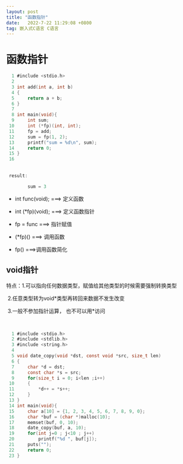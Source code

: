 ```yaml
---
layout: post
title: "函数指针" 
date:   2022-7-22 11:29:08 +0800
tag: 嵌入式C语言 C语言
---
```


# 函数指针

```C
  1 #include <stdio.h>                                                                    
  2 
  3 int add(int a, int b)
  4 {
  5     return a + b;
  6 }
  7 
  8 int main(void){
  9     int sum;
 10     int (*fp)(int, int);
 11     fp = add;
 12     sum = fp(1, 2);
 13     printf("sum = %d\n", sum);
 14     return 0;
 15 }
 16 
     
     
 result:

		sum = 3

```

+ int func(void);    ===>  定义函数

+ int (*fp)(void);    ===>  定义函数指针

+ fp = func    ===>  指针赋值

+ (*fp)()    ===>  调用函数

+ fp()      ===>调用函数简化



## void指针



特点：1.可以指向任何数据类型，赋值给其他类型的时候需要强制转换类型

​			2.任意类型转为void*类型再转回来数据不发生改变

​			3.一般不参加指针运算， 也不可以用*访问

​			

```C
  1 #include <stdio.h>                                                                   
  2 #include <stdlib.h>
  3 #include <string.h>
  4 
  5 void date_copy(void *dst, const void *src, size_t len)
  6 {
  7     char *d = dst;
  8     const char *s = src;
  9     for(size_t i = 0; i<len ;i++)
 10     {
 11         *d++ = *s++;
 12     }
 13 }
 14 int main(void){
 15     char a[10] = {1, 2, 3, 4, 5, 6, 7, 8, 9, 0};
 16     char *buf = (char *)malloc(10);
 17     memset(buf, 0, 10);
 18     date_copy(buf, a, 10);
 19     for(int j=0 ; j<10 ; j++)
 20         printf("%d ", buf[j]);
 21     puts("");
 22     return 0;
 23 }

```

